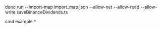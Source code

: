 deno run --import-map import_map.json --allow-net --allow-read --allow-write saveBinanceDividends.ts

cmd example ^